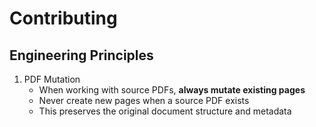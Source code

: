 # Contributing

## Engineering Principles

1. PDF Mutation
   - When working with source PDFs, **always mutate existing pages**
   - Never create new pages when a source PDF exists
   - This preserves the original document structure and metadata
